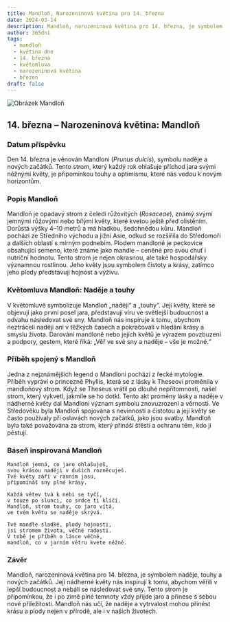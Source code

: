 ```yaml
---
title: Mandloň, Narozeninová květina pro 14. března
date: 2024-03-14
description: Mandloň, narozeninová květina pro 14. března, je symbolem Naděje a touhy. Objevte její jedinečný význam, fascinující příběhy a poezii, která oslavuje její krásu.
author: 365dní
tags:
  - mandloň
  - květina dne
  - 14. března
  - květomluva
  - narozeninová květina
  - březen
draft: false
---
```


![Obrázek Mandloň](https://cdn.pixabay.com/photo/2020/03/15/13/11/almond-tree-4933573_1280.jpg#center)


## 14. března – Narozeninová květina: Mandloň

### Datum příspěvku

Den 14. března je věnován Mandloni (_Prunus dulcis_), symbolu naděje a nových začátků. Tento strom, který každý rok ohlašuje příchod jara svými něžnými květy, je připomínkou touhy a optimismu, které nás vedou k novým horizontům.

### Popis Mandloň

Mandloň je opadavý strom z čeledi růžovitých (_Rosaceae_), známý svými jemnými růžovými nebo bílými květy, které kvetou ještě před olistěním. Dorůstá výšky 4–10 metrů a má hladkou, šedohnědou kůru. Mandloň pochází ze Středního východu a jižní Asie, odkud se rozšířila do Středomoří a dalších oblastí s mírným podnebím. Plodem mandloně je peckovice obsahující semeno, které známe jako mandle – ceněné pro svou chuť i nutriční hodnotu. Tento strom je nejen okrasnou, ale také hospodářsky významnou rostlinou. Jeho květy jsou symbolem čistoty a krásy, zatímco jeho plody představují hojnost a výživu.

### Květomluva Mandloň: Naděje a touhy

V květomluvě symbolizuje Mandloň „naději“ a „touhy“. Její květy, které se objevují jako první posel jara, představují víru ve světlejší budoucnost a odvahu následovat své sny. Mandloň nás inspiruje k tomu, abychom neztráceli naději ani v těžkých časech a pokračovali v hledání krásy a smyslu života. Darování mandloně nebo jejích květů je výrazem povzbuzení a podpory, gestem, které říká: „Věř ve své sny a naděje – vše je možné.“

### Příběh spojený s Mandloň

Jedna z nejznámějších legend o Mandloni pochází z řecké mytologie. Příběh vypráví o princezně Phyllis, která se z lásky k Theseovi proměnila v mandloňový strom. Když se Theseus vrátil po dlouhé nepřítomnosti, našel strom, který vykvetl, jakmile se ho dotkl. Tento akt proměny lásky a naděje v nádherné květy dal Mandloni význam symbolu znovuzrození a věrnosti. Ve Středověku byla Mandloň spojována s nevinností a čistotou a její květy se často používaly při oslavách nových začátků, jako jsou svatby. Mandloň byla také považována za strom, který přináší štěstí a ochranu těm, kdo ji pěstují.

### Báseň inspirovaná Mandloň

```
Mandloň jemná, co jaro ohlašuješ,  
svou krásou naději v duších rozněcuješ.  
Tvé květy září v ranním jasu,  
připomínáš sny plné krásy.

Každá větev tvá k nebi se tyčí,  
v touze po slunci, co srdce ti klíčí.  
Mandloň, strom touhy, co jaro vítá,  
ve tvém květu se naděje skrývá.

Tvé mandle sladké, plody hojnosti,  
jsi stromem života, věčné radosti.  
V tobě je příběh o lásce věčné,  
mandloň, co v jarním větru kvete něžně.
```

### Závěr

Mandloň, narozeninová květina pro 14. března, je symbolem naděje, touhy a nových začátků. Její nádherné květy nás inspirují k tomu, abychom věřili v lepší budoucnost a nebáli se následovat své sny. Tento strom je připomínkou, že i po zimě plné temnoty vždy přijde jaro a přinese s sebou nové příležitosti. Mandloň nás učí, že naděje a vytrvalost mohou přinést krásu a plody nejen v přírodě, ale i v našich životech.